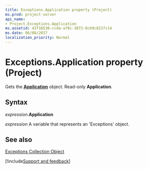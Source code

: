 ```yaml
---
title: Exceptions.Application property (Project)
ms.prod: project-server
api_name:
- Project.Exceptions.Application
ms.assetid: 43f16530-ccda-a78c-3872-8cb9c821fc14
ms.date: 06/08/2017
localization_priority: Normal
---
```



# Exceptions.Application property (Project)

Gets the  **[Application](Project.Application.md)** object. Read-only **Application**.


## Syntax

_expression_.**Application**

_expression_ A variable that represents an 'Exceptions' object.


## See also


[Exceptions Collection Object](Project.exceptions.md)

[!include[Support and feedback](~/includes/feedback-boilerplate.md)]